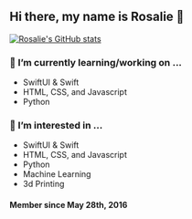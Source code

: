 ## Hi there, my name is Rosalie 👋

[![Rosalie's GitHub stats](https://github-readme-stats.vercel.app/api?username=RosalieWessels&show_icons=true)](https://github.com/anuraghazra/github-readme-stats)

### 🌱 I’m currently learning/working on ...
- SwiftUI & Swift
- HTML, CSS, and Javascript
- Python

### 👀 I’m interested in ...
- SwiftUI & Swift
- HTML, CSS, and Javascript
- Python
- Machine Learning
- 3d Printing

#### Member since May 28th, 2016

<!--
**RosalieWessels/RosalieWessels** is a ✨ _special_ ✨ repository because its `README.md` (this file) appears on your GitHub profile.

Here are some ideas to get you started:

- 🔭 I’m currently working on ...
- 🌱 I’m currently learning ...
- 👯 I’m looking to collaborate on ...
- 🤔 I’m looking for help with ...
- 💬 Ask me about ...
- 📫 How to reach me: ...
- 😄 Pronouns: ...
- ⚡ Fun fact: ...
-->
